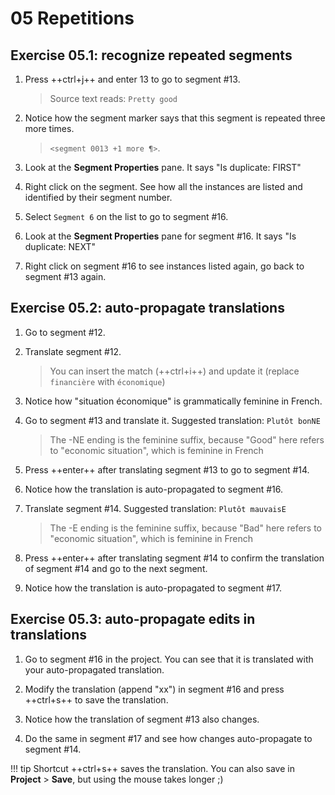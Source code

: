 # 05 Repetitions

## Exercise 05.1: recognize repeated segments
<!-- @todo !!! note inline end "←TODO"
    @quiz: how many reps in total?  -->

1. Press ++ctrl+j++ and enter 13 to go to segment #13.
    
    > Source text reads: `Pretty good`

2. Notice how the segment marker says that this segment is repeated three more times.

    > `<segment 0013 +1 more ¶>`. 
    
3. Look at the **Segment Properties** pane. It says "Is duplicate: FIRST"
4. Right click on the segment. See how all the instances are listed and identified by their segment number. 
5. Select `Segment 6` on the list to go to segment #16.
6. Look at the **Segment Properties** pane for segment #16. It says "Is duplicate: NEXT"
7. Right click on segment #16 to see instances listed again, go back to segment #13 again.

## Exercise 05.2: auto-propagate translations

1. Go to segment #12.
2. Translate segment #12. <!-- put this translation in auto @todo -->

    > You can insert the match (++ctrl+i++) and update it (replace `financière` with `économique`)

3. Notice how "situation économique" is grammatically feminine in French. 
3. Go to segment #13 and translate it. Suggested translation: `Plutôt bonNE`

    > The -NE ending is the feminine suffix, because "Good" here refers to "economic situation", which is feminine in French

2. Press ++enter++ after translating segment #13 to go to segment #14.
3. Notice how the translation is auto-propagated to segment #16.
4. Translate segment #14. Suggested translation: `Plutôt mauvaisE`
    
    > The -E ending is the feminine suffix, because "Bad" here refers to "economic situation", which is feminine in French

5. Press ++enter++ after translating segment #14 to confirm the translation of segment #14 and go to the next segment.
6. Notice how the translation is auto-propagated to segment #17.

## Exercise 05.3: auto-propagate edits in translations

1. Go to segment #16 in the project. You can see that it is translated with your auto-propagated translation.

2. Modify the translation (append "xx") in segment #16 and press ++ctrl+s++ to save the translation. 
3. Notice how the translation of segment #13 also changes. 
4. Do the same in segment #17 and see how changes auto-propagate to segment #14.

<!-- add link in the guide to the shortcuts page when we mention a shortcut -->

!!! tip
    Shortcut ++ctrl+s++ saves the translation. You can also save in **Project** > **Save**, but using the mouse takes longer ;)

<!-- add this tip to the guides -->